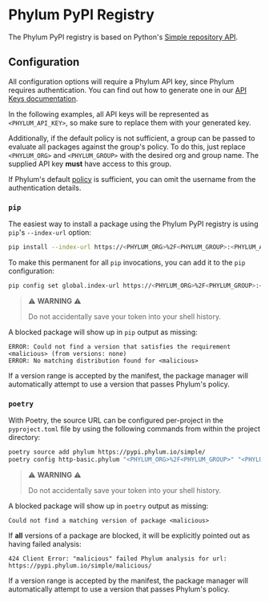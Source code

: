 # Phylum PyPI Registry

The Phylum PyPI registry is based on Python's [Simple repository API].

[Simple repository API]: https://packaging.python.org/en/latest/specifications/simple-repository-api/

## Configuration

All configuration options will require a Phylum API key, since Phylum requires
authentication. You can find out how to generate one in our
[API Keys documentation].

In the following examples, all API keys will be represented as
`<PHYLUM_API_KEY>`, so make sure to replace them with your generated key.

Additionally, if the default policy is not sufficient, a group can be passed to
evaluate all packages against the group's policy. To do this, just replace
`<PHYLUM_ORG>` and `<PHYLUM_GROUP>` with the desired org and group name. The
supplied API key **must** have access to this group.

If Phylum's default [policy] is sufficient, you can omit the username from the
authentication details.

[API Keys documentation]: ../knowledge_base/api-keys.md#generate-an-api-key
[policy]: ../knowledge_base/policy.md

### `pip`

The easiest way to install a package using the Phylum PyPI registry is using
`pip`'s `--index-url` option:

```sh
pip install --index-url https://<PHYLUM_ORG>%2F<PHYLUM_GROUP>:<PHYLUM_API_KEY>@pypi.phylum.io/simple/ <requirement specifier>
```

To make this permanent for all `pip` invocations, you can add it to the `pip`
configuration:

```sh
pip config set global.index-url https://<PHYLUM_ORG>%2F<PHYLUM_GROUP>:<PHYLUM_API_KEY>@pypi.phylum.io/simple/
```

> ⚠️ **WARNING** ⚠️
>
> Do not accidentally save your token into your shell history.

A blocked package will show up in `pip` output as missing:

```text
ERROR: Could not find a version that satisfies the requirement <malicious> (from versions: none)
ERROR: No matching distribution found for <malicious>
```

If a version range is accepted by the manifest, the package manager will
automatically attempt to use a version that passes Phylum's policy.

### `poetry`

With Poetry, the source URL can be configured per-project in the
`pyproject.toml` file by using the following commands from within the project
directory:

```sh
poetry source add phylum https://pypi.phylum.io/simple/
poetry config http-basic.phylum "<PHYLUM_ORG>%2F<PHYLUM_GROUP>" "<PHYLUM_API_KEY>"
```

> ⚠️ **WARNING** ⚠️
>
> Do not accidentally save your token into your shell history.

A blocked package will show up in `poetry` output as missing:

```text
Could not find a matching version of package <malicious>
```

If **all** versions of a package are blocked, it will be explicitly pointed out
as having failed analysis:

```text
424 Client Error: "malicious" failed Phylum analysis for url: https://pypi.phylum.io/simple/malicious/
```

If a version range is accepted by the manifest, the package manager will
automatically attempt to use a version that passes Phylum's policy.
